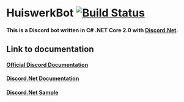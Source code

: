 ﻿# HuiswerkBot [![Build Status](https://travis-ci.com/ParTi5qn/HuiswerkBot.svg?branch=master)](https://travis-ci.com/ParTi5qn/HuiswerkBot)
 ####   This is a Discord bot written in C# .NET Core 2.0 with [Discord.Net](https://discord.foxbot.me/stable/).



## Link to documentation
####    [Official Discord Documentation](https://discord.com/developers/docs/intro)<br />
####    [Discord.Net Documentation](https://discord.foxbot.me/stable/guides/introduction/intro.html)<br />
####    [Discord.Net Sample](https://github.com/discord-net/Discord.Net/tree/dev/samples)<br />

